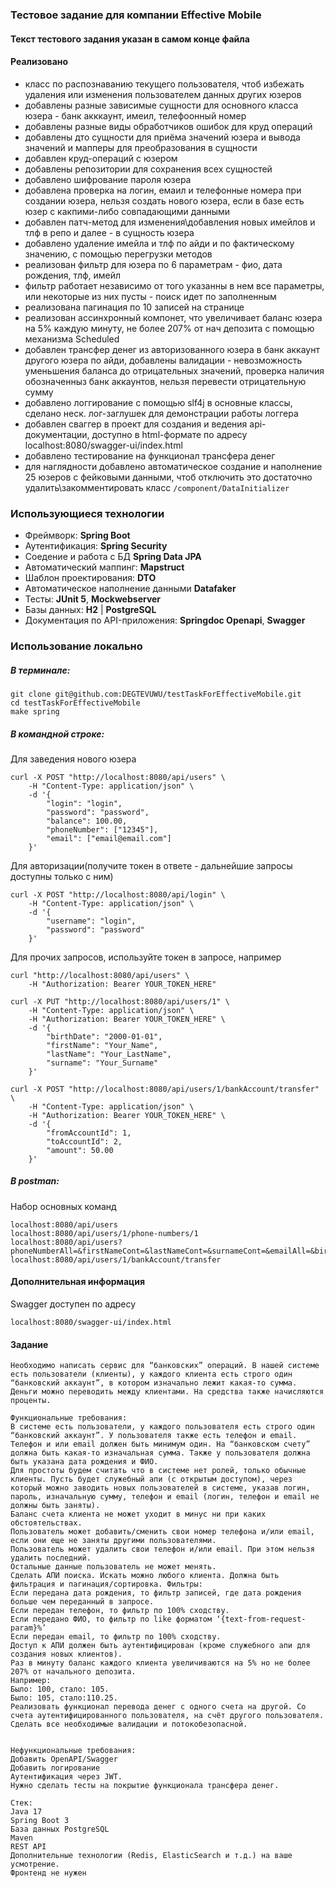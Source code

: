 ### Тестовое задание для компании Effective Mobile

#### Текст тестового задания указан в самом конце файла

#### Реализовано 
- класс по распознаванию текущего пользователя, чтоб избежать удаления или изменения пользователем данных других юзеров
- добавлены разные зависимые сущности для основного класса юзера - банк акккаунт, имеил, телефоонный номер
- добавлены разные виды обработчиков ошибок для круд операций
- добавлены дто сущности для приёма значений юзера и вывода значений и мапперы для преобразования в сущности
- добавлен круд-операций с юзером
- добавлены репозитории для сохранения всех сущностей
- добавлено шифрование пароля юзера
- добавлена проверка на логин, емаил и телефонные номера при создании юзера, нельзя создать нового юзера, если в базе есть юзер с какпими-либо совпадающими данными 
- добавлен патч-метод для изменения\добавления новых имейлов и тлф в репо и далее - в сущность юзера 
- добавлено удаление имейла и тлф по айди и по фактическому значению, с помощью перегрузки методов
- реализован фильтр для юзера по 6 параметрам - фио, дата рождения, тлф, имейл
- фильтр работает независимо от того указанны в нем все параметры, или некоторые из них пусты - поиск идет по заполненным
- реализована пагинация по 10 записей на странице
- реализован ассинхронный компонет, что увеличивает баланс юзера на 5% каждую минуту, не более 207% от нач депозита с помощью механизма Scheduled
- добавлен трансфер денег из авторизованного юзера в банк аккаунт другого юзера по айди, добавлены валидации - невозможность уменьшения баланса до отрицательных значений, проверка наличия обозначенныз банк аккаунтов, нельзя перевести отрицательную сумму
- добавлено логгирование с помощью slf4j в основные классы, сделано неск. лог-заглушек для демонстрации работы логгера
- добавлен сваггер в проект для создания и ведения api-документации, доступно в html-формате по адресу localhost:8080/swagger-ui/index.html
- добавлено тестирование на функционал трансфера денег
- для наглядности добавлено автоматическое создание и наполнение 25 юзеров с фейковыми данными, чтоб отключить это достаточно удалить\закомментировать класс `/component/DataInitializer`

### Использующиеся технологии ###
- Фреймворк: **Spring Boot**
- Аутентификация: **Spring Security**
- Соедение и работа с БД **Spring Data JPA**
- Автоматический маппинг: **Mapstruct**
- Шаблон проектирования: **DTO**
- Автоматическое наполнение данными **Datafaker**
- Тесты: **JUnit 5**, **Mockwebserver**
- Базы данных: **H2** | **PostgreSQL**
- Документация по API-приложения: **Springdoc Openapi**, **Swagger**



### Использование локально ###
##### В терминале: #####
```
git clone git@github.com:DEGTEVUWU/testTaskForEffectiveMobile.git
cd testTaskForEffectiveMobile
make spring 
```
##### В командной строке: #####
Для заведения нового юзера
```
curl -X POST "http://localhost:8080/api/users" \
    -H "Content-Type: application/json" \
    -d '{
        "login": "login",
        "password": "password",
        "balance": 100.00,
        "phoneNumber": ["12345"],
        "email": ["email@email.com"]
    }'
```
Для авторизации(получите токен в ответе - дальнейшие запросы доступны только с ним)
```
curl -X POST "http://localhost:8080/api/login" \
    -H "Content-Type: application/json" \
    -d '{
        "username": "login",
        "password": "password"
    }'
```
Для прочих запросов, используйте токен в запросе, например
```
curl "http://localhost:8080/api/users" \
    -H "Authorization: Bearer YOUR_TOKEN_HERE"
    
curl -X PUT "http://localhost:8080/api/users/1" \
    -H "Content-Type: application/json" \
    -H "Authorization: Bearer YOUR_TOKEN_HERE" \
    -d '{
        "birthDate": "2000-01-01",
        "firstName": "Your_Name",
        "lastName": "Your_LastName",
        "surname": "Your_Surname"
    }'
    
curl -X POST "http://localhost:8080/api/users/1/bankAccount/transfer" \
    -H "Content-Type: application/json" \
    -H "Authorization: Bearer YOUR_TOKEN_HERE" \
    -d '{
        "fromAccountId": 1,
        "toAccountId": 2,
        "amount": 50.00
    }'
```
##### В postman: #####
Набор основных команд
``` 
localhost:8080/api/users
localhost:8080/api/users/1/phone-numbers/1
localhost:8080/api/users?phoneNumberAll=&firstNameCont=&lastNameCont=&surnameCont=&emailAll=&birthDateGt=&pageNumber=1
localhost:8080/api/users/1/bankAccount/transfer
```

#### Дополнительная информация
Swagger доступен по адресу
``` 
localhost:8080/swagger-ui/index.html
```

#### Задание
``` 
Необходимо написать сервис для “банковских” операций. В нашей системе есть пользователи (клиенты), у каждого клиента есть строго один “банковский аккаунт”, в котором изначально лежит какая-то сумма. Деньги можно переводить между клиентами. На средства также начисляются проценты.

Функциональные требования:
В системе есть пользователи, у каждого пользователя есть строго один “банковский аккаунт”. У пользователя также есть телефон и email. Телефон и или email должен быть минимум один. На “банковском счету” должна быть какая-то изначальная сумма. Также у пользователя должна быть указана дата рождения и ФИО.
Для простоты будем считать что в системе нет ролей, только обычные клиенты. Пусть будет служебный апи (с открытым доступом), через который можно заводить новых пользователей в системе, указав логин, пароль, изначальную сумму, телефон и email (логин, телефон и email не должны быть заняты). 
Баланс счета клиента не может уходит в минус ни при каких обстоятельствах.
Пользователь может добавить/сменить свои номер телефона и/или email, если они еще не заняты другими пользователями.
Пользователь может удалить свои телефон и/или email. При этом нельзя удалить последний.
Остальные данные пользователь не может менять.
Сделать АПИ поиска. Искать можно любого клиента. Должна быть фильтрация и пагинация/сортировка. Фильтры:
Если передана дата рождения, то фильтр записей, где дата рождения больше чем переданный в запросе.
Если передан телефон, то фильтр по 100% сходству.
Если передано ФИО, то фильтр по like форматом ‘{text-from-request-param}%’
Если передан email, то фильтр по 100% сходству. 
Доступ к АПИ должен быть аутентифицирован (кроме служебного апи для создания новых клиентов).
Раз в минуту баланс каждого клиента увеличиваются на 5% но не более 207% от начального депозита.
Например:
Было: 100, стало: 105.
Было: 105, стало:110.25.
Реализовать функционал перевода денег с одного счета на другой. Со счета аутентифицированного пользователя, на счёт другого пользователя. Сделать все необходимые валидации и потокобезопасной.


Нефункциональные требования:
Добавить OpenAPI/Swagger
Добавить логирование
Аутентификация через JWT.
Нужно сделать тесты на покрытие функционала трансфера денег.

Стек:
Java 17
Spring Boot 3
База данных PostgreSQL
Maven
REST API
Дополнительные технологии (Redis, ElasticSearch и т.д.) на ваше усмотрение.
Фронтенд не нужен

```
